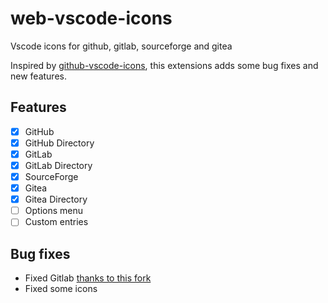# web-vscode-icons
Vscode icons for github, gitlab, sourceforge and gitea

Inspired by [github-vscode-icons](github-vscode-icons), this extensions adds some bug fixes and new features.

## Features

- [x] GitHub
- [x] GitHub Directory
- [x] GitLab
- [x] GitLab Directory
- [x] SourceForge
- [x] Gitea
- [x] Gitea Directory
- [ ] Options menu
- [ ] Custom entries

## Bug fixes
- Fixed Gitlab [thanks to this fork](https://github.com/jefersonla/github-vscode-icons)
- Fixed some icons
